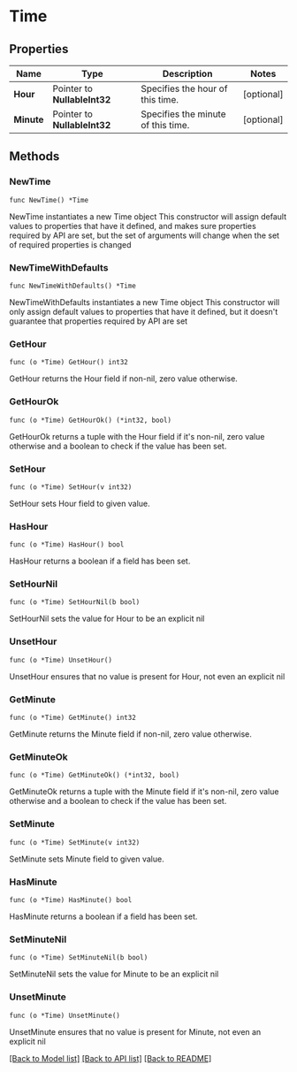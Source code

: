 # Time

## Properties

Name | Type | Description | Notes
------------ | ------------- | ------------- | -------------
**Hour** | Pointer to **NullableInt32** | Specifies the hour of this time. | [optional] 
**Minute** | Pointer to **NullableInt32** | Specifies the minute of this time. | [optional] 

## Methods

### NewTime

`func NewTime() *Time`

NewTime instantiates a new Time object
This constructor will assign default values to properties that have it defined,
and makes sure properties required by API are set, but the set of arguments
will change when the set of required properties is changed

### NewTimeWithDefaults

`func NewTimeWithDefaults() *Time`

NewTimeWithDefaults instantiates a new Time object
This constructor will only assign default values to properties that have it defined,
but it doesn't guarantee that properties required by API are set

### GetHour

`func (o *Time) GetHour() int32`

GetHour returns the Hour field if non-nil, zero value otherwise.

### GetHourOk

`func (o *Time) GetHourOk() (*int32, bool)`

GetHourOk returns a tuple with the Hour field if it's non-nil, zero value otherwise
and a boolean to check if the value has been set.

### SetHour

`func (o *Time) SetHour(v int32)`

SetHour sets Hour field to given value.

### HasHour

`func (o *Time) HasHour() bool`

HasHour returns a boolean if a field has been set.

### SetHourNil

`func (o *Time) SetHourNil(b bool)`

 SetHourNil sets the value for Hour to be an explicit nil

### UnsetHour
`func (o *Time) UnsetHour()`

UnsetHour ensures that no value is present for Hour, not even an explicit nil
### GetMinute

`func (o *Time) GetMinute() int32`

GetMinute returns the Minute field if non-nil, zero value otherwise.

### GetMinuteOk

`func (o *Time) GetMinuteOk() (*int32, bool)`

GetMinuteOk returns a tuple with the Minute field if it's non-nil, zero value otherwise
and a boolean to check if the value has been set.

### SetMinute

`func (o *Time) SetMinute(v int32)`

SetMinute sets Minute field to given value.

### HasMinute

`func (o *Time) HasMinute() bool`

HasMinute returns a boolean if a field has been set.

### SetMinuteNil

`func (o *Time) SetMinuteNil(b bool)`

 SetMinuteNil sets the value for Minute to be an explicit nil

### UnsetMinute
`func (o *Time) UnsetMinute()`

UnsetMinute ensures that no value is present for Minute, not even an explicit nil

[[Back to Model list]](../README.md#documentation-for-models) [[Back to API list]](../README.md#documentation-for-api-endpoints) [[Back to README]](../README.md)


